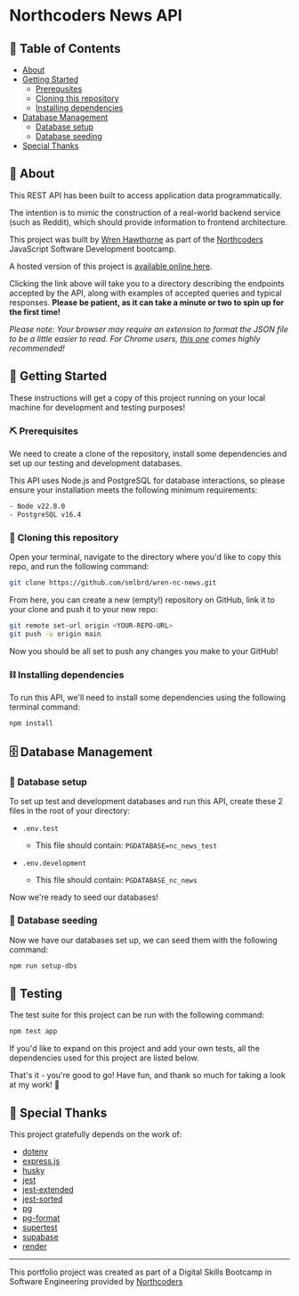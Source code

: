 # Northcoders News API

## 📝 Table of Contents

- [About](#about)
- [Getting Started](#getting-started)
  - [Prerequsites](#prerequisites)
  - [Cloning this repository](#cloning)
  - [Installing dependencies](#dependencies)
- [Database Management](#database-management)
  - [Database setup](#database-setup)
  - [Database seeding](#database-seeding)
- [Special Thanks](#special-thanks)

## 🧐 About <a name = "about"></a>

This REST API has been built to access application data programmatically.

The intention is to mimic the construction of a real-world backend service (such as Reddit), which should provide information to frontend architecture.

This project was built by [Wren Hawthorne](https://github.com/smlbrd) as part of the [Northcoders](https://northcoders.com/) JavaScript Software Development bootcamp.

A hosted version of this project is [available online here](https://wren-nc-news.onrender.com/api). 

Clicking the link above will take you to a directory describing the endpoints accepted by the API, along with examples of accepted queries and typical responses.
**Please be patient, as it can take a minute or two to spin up for the first time!**

_Please note: Your browser may require an extension to format the JSON file to be a little easier to read. For Chrome users, [this one](https://chromewebstore.google.com/detail/json-formatter/bcjindcccaagfpapjjmafapmmgkkhgoa?hl=en&pli=1) comes highly recommended!_

## 🚀 Getting Started <a name = "getting-started"></a>

These instructions will get a copy of this project running on your local machine for development and testing purposes!

### ⛏️ Prerequisites <a name = "prerequisites"></a>

We need to create a clone of the repository, install some dependencies and set up our testing and development databases.

This API uses Node.js and PostgreSQL for database interactions, so please ensure your installation meets the following minimum requirements:

```bash
- Node v22.8.0
- PostgreSQL v16.4
```

### 🐏 Cloning this repository <a name = "cloning"></a>

Open your terminal, navigate to the directory where you'd like to copy this repo, and run the following command:

```bash
git clone https://github.com/smlbrd/wren-nc-news.git
```

From here, you can create a new (empty!) repository on GitHub, link it to your clone and push it to your new repo:

```bash
git remote set-url origin <YOUR-REPO-URL>
git push -u origin main
```

Now you should be all set to push any changes you make to your GitHub!

### ⛓️ Installing dependencies <a name = "dependencies"></a>

To run this API, we'll need to install some dependencies using the following terminal command:

```bash
npm install
```

## 🗄 Database Management <a name = "database-management"></a>

### 📂 Database setup <a name = "database-setup"></a>

To set up test and development databases and run this API, create these 2 files in the root of your directory:

- `.env.test`

  - This file should contain: `PGDATABASE=nc_news_test`

- `.env.development`
  - This file should contain: `PGDATABASE_nc_news`

Now we're ready to seed our databases!

### 🌱 Database seeding <a name = "database-seeding"></a>

Now we have our databases set up, we can seed them with the following command:

```bash
npm run setup-dbs
```

## 🧪 Testing <a name = "testing"></a>

The test suite for this project can be run with the following command:

```bash
npm test app
```

If you'd like to expand on this project and add your own tests, all the dependencies used for this project are listed below.

That's it - you're good to go! Have fun, and thank so much for taking a look at my work! 🙌

## 🎉 Special Thanks <a name = "special-thanks"></a>

This project gratefully depends on the work of:

- [dotenv](https://github.com/motdotla/dotenv#readme)
- [express.js](http://expressjs.com/)
- [husky](https://github.com/typicode/husky#readme)
- [jest](https://jestjs.io/)
- [jest-extended](https://github.com/jest-community/jest-extended)
- [jest-sorted](https://github.com/P-Copley/jest-sorted#readme)
- [pg](https://github.com/brianc/node-postgres)
- [pg-format](https://github.com/datalanche/node-pg-format)
- [supertest](github.com/ladjs/supertest#readme)
- [supabase](https://supabase.com/)
- [render](https://render.com/)

---

This portfolio project was created as part of a Digital Skills Bootcamp in Software Engineering provided by [Northcoders](https://northcoders.com/)
